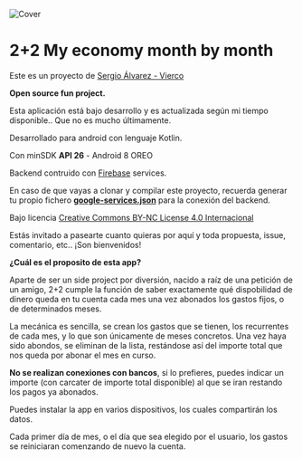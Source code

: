 ![Cover](https://sergioalvarez.dev/github/cover22.png)

# 2+2 My economy month by month

Este es un proyecto de [Sergio Álvarez - Vierco](https://www.sergioalvarez.dev)

**Open source fun project.**

Esta aplicación está bajo desarrollo y es actualizada según mi tiempo disponible.. Que no es mucho últimamente.

Desarrollado para android con lenguaje Kotlin.

Con minSDK **API 26** - Android 8 OREO

Backend contruido con [Firebase](https://firebase.google.com/) services.

En caso de que vayas a clonar y compilar este proyecto, recuerda generar tu propio fichero [**google-services.json**](https://support.google.com/firebase/answer/7015592?hl=en) para la conexión del backend.

Bajo licencia [Creative Commons BY-NC License 4.0 Internacional](https://creativecommons.org/licenses/by-nc/4.0/legalcode.es)

Estás invitado a pasearte cuanto quieras por aquí y toda propuesta, issue, comentario, etc.. ¡Son bienvenidos!

**¿Cuál es el proposito de esta app?**

Aparte de ser un side project por diversión, nacido a raíz de una petición de un amigo, 2+2 cumple la función de saber exactamente qué dispobilidad de dinero queda en tu cuenta cada mes una vez abonados los gastos fijos, o de determinados meses.

La mecánica es sencilla, se crean los gastos que se tienen, los recurrentes de cada mes, y lo que son únicamente de meses concretos. Una vez haya sido abondos, se eliminan de la lista, restándose así del importe total que nos queda por abonar el mes en curso.

**No se realizan conexiones con bancos**, si lo prefieres, puedes indicar un importe (con carcater de importe total disponible) al que se iran restando los pagos ya abonados.

Puedes instalar la app en varios dispositivos, los cuales compartirán los datos.

Cada primer día de mes, o el día que sea elegido por el usuario, los gastos se reiniciaran comenzando de nuevo la cuenta.

